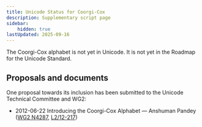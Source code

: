 ```yaml
---
title: Unicode Status for Coorgi-Cox
description: Supplementary script page
sidebar:
    hidden: true
lastUpdated: 2025-09-16
---
```


The Coorgi-Cox alphabet is not yet in Unicode. It is not yet in the Roadmap for the Unicode Standard.

## Proposals and documents

One proposal towards its inclusion has been submitted to the Unicode Technical Committee and WG2:
- 2012-06-22 Introducing the Coorgi-Cox Alphabet — Anshuman Pandey ([WG2 N4287](https://www.unicode.org/wg2/docs/n4287.pdf), [L2/12-217](http://www.unicode.org/cgi-bin/GetMatchingDocs.pl?L2/12-217))
